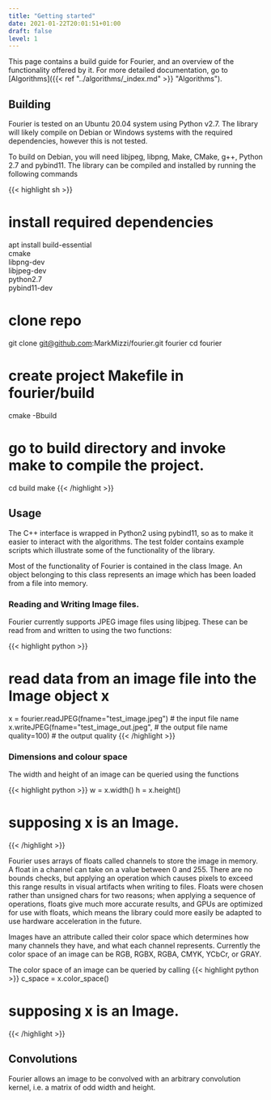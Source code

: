 ```yaml
---
title: "Getting started"
date: 2021-01-22T20:01:51+01:00
draft: false
level: 1
---
```


This page contains a build guide for Fourier, and an overview of the functionality offered by it. For more detailed documentation, go to [Algorithms]({{< ref "../algorithms/_index.md" >}} "Algorithms").

## Building

Fourier is tested on an Ubuntu 20.04 system using Python v2.7. The library will likely compile on Debian or Windows systems with the required dependencies, however this is not tested.

To build on Debian, you will need libjpeg, libpng, Make, CMake, g++, Python 2.7 and pybind11. The library can be compiled and installed by running the following commands

{{< highlight sh >}}
# install required dependencies
apt install build-essential \
            cmake \
            libpng-dev \
            libjpeg-dev \
            python2.7 \
            pybind11-dev
            
# clone repo
git clone git@github.com:MarkMizzi/fourier.git fourier
cd fourier
# create project Makefile in fourier/build
cmake -Bbuild
# go to build directory and invoke make to compile the project.
cd build 
make
{{< /highlight >}}

## Usage

The C++ interface is wrapped in Python2 using pybind11, so as to make it easier to interact with the algorithms. The test folder contains example scripts which illustrate some of the functionality of the library. 

Most of the functionality of Fourier is contained in the class Image. An object belonging to this class represents an image which has been loaded from a file into memory.

### Reading and Writing Image files.

Fourier currently supports JPEG image files using libjpeg. These can be read from and written to using the two functions:

{{< highlight python >}}
# read data from an image file into the Image object x
x = fourier.readJPEG(fname="test_image.jpeg")    # the input file name
x.writeJPEG(fname="test_image_out.jpeg",         # the output file name
            quality=100)                         # the output quality
{{< /highlight >}}

### Dimensions and colour space

The width and height of an image can be queried using the functions

{{< highlight python >}}
w = x.width()
h = x.height()
# supposing x is an Image.
{{< /highlight >}}

Fourier uses arrays of floats called channels to store the image in memory. A float in a channel can take on a value between 0 and 255. There are no bounds checks, but applying an operation which causes pixels to exceed this range results in visual artifacts when writing to files. Floats were chosen rather than unsigned chars for two reasons; when applying a sequence of operations, floats give much more accurate results, and GPUs are optimized for use with floats, which means the library could more easily be adapted to use hardware acceleration in the future.

Images have an attribute called their color space which determines how many channels they have, and what each channel represents. Currently the color space of an image can be RGB, RGBX, RGBA, CMYK, YCbCr, or GRAY.

The color space of an image can be queried by calling
{{< highlight python >}}
c_space = x.color_space()
# supposing x is an Image.
{{< /highlight >}}

## Convolutions

Fourier allows an image to be convolved with an arbitrary convolution kernel, i.e. a matrix of odd width and height. 

